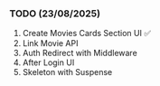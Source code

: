### TODO (23/08/2025)

1. Create Movies Cards Section UI ✅
2. Link Movie API
3. Auth Redirect with Middleware
4. After Login UI
5. Skeleton with Suspense
